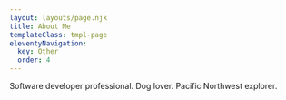 ```yaml
---
layout: layouts/page.njk
title: About Me
templateClass: tmpl-page
eleventyNavigation:
  key: Other
  order: 4
---
```


Software developer professional. Dog lover. Pacific Northwest explorer.
